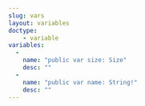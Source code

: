 ```yaml
---
slug: vars
layout: variables
doctype:
    - variable
variables:
  -
    name: "public var size: Size"
    desc: ""
  -
    name: "public var name: String!"
    desc: ""
---
```

